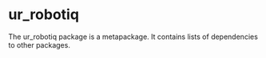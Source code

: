 # ur_robotiq #

The ur_robotiq package is a metapackage. It contains lists of dependencies to other packages.
